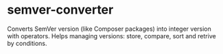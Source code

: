 # semver-converter
Converts SemVer version (like Composer packages) into integer version with operators. Helps managing versions: store, compare, sort and retrive by conditions.
